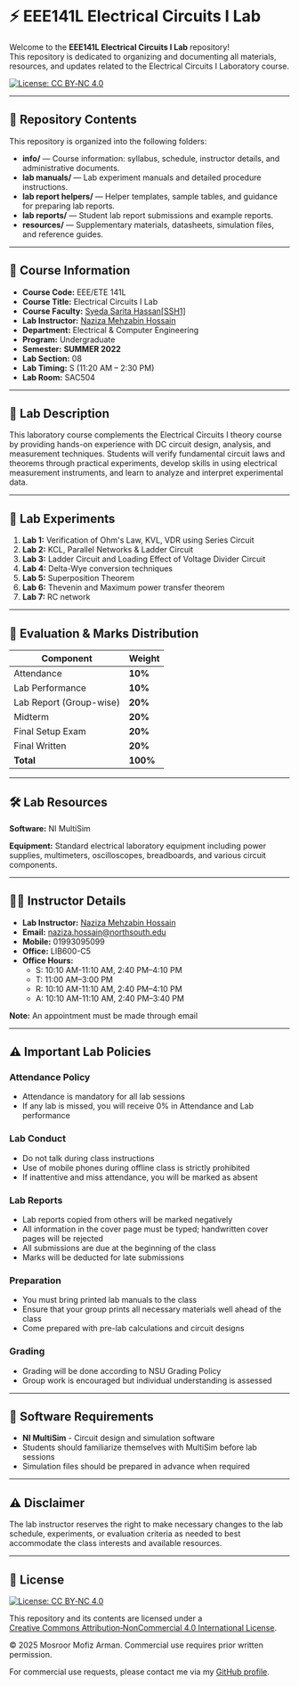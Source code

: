 # ⚡ EEE141L Electrical Circuits I Lab

Welcome to the **EEE141L Electrical Circuits I Lab** repository!  
This repository is dedicated to organizing and documenting all materials, resources, and updates related to the Electrical Circuits I Laboratory course.  

[![License: CC BY‑NC 4.0](https://img.shields.io/badge/License‑CC%20BY‑NC%204.0-lightgrey.svg)](https://creativecommons.org/licenses/by-nc/4.0/)

---

## 📁 Repository Contents

This repository is organized into the following folders:

- **info/** — Course information: syllabus, schedule, instructor details, and administrative documents.
- **lab manuals/** — Lab experiment manuals and detailed procedure instructions.
- **lab report helpers/** — Helper templates, sample tables, and guidance for preparing lab reports.
- **lab reports/** — Student lab report submissions and example reports.
- **resources/** — Supplementary materials, datasheets, simulation files, and reference guides.

---

## 📌 Course Information

- **Course Code:** EEE/ETE 141L  
- **Course Title:** Electrical Circuits I Lab  
- **Course Faculty:** [Syeda Sarita Hassan[SSH1]](https://ece.northsouth.edu/people/syeda-sarita-hassan/)  
- **Lab Instructor:** [Naziza Mehzabin Hossain](https://bd.linkedin.com/in/naziza-mehzabin-hossain)
- **Department:** Electrical & Computer Engineering  
- **Program:** Undergraduate  
- **Semester:** **SUMMER 2022**  
- **Lab Section:** 08  
- **Lab Timing:** S (11:20 AM – 2:30 PM)  
- **Lab Room:** SAC504  

---

## 🎯 Lab Description

This laboratory course complements the Electrical Circuits I theory course by providing hands-on experience with DC circuit design, analysis, and measurement techniques. Students will verify fundamental circuit laws and theorems through practical experiments, develop skills in using electrical measurement instruments, and learn to analyze and interpret experimental data.

---

## 🧪 Lab Experiments

1. **Lab 1:** Verification of Ohm's Law, KVL, VDR using Series Circuit
2. **Lab 2:** KCL, Parallel Networks & Ladder Circuit
3. **Lab 3:** Ladder Circuit and Loading Effect of Voltage Divider Circuit
4. **Lab 4:** Delta-Wye conversion techniques
5. **Lab 5:** Superposition Theorem
6. **Lab 6:** Thevenin and Maximum power transfer theorem
7. **Lab 7:** RC network

---

## 📝 Evaluation & Marks Distribution

| Component           | Weight |
|---------------------|--------|
| Attendance          | **10%** |
| Lab Performance     | **10%** |
| Lab Report (Group-wise) | **20%** |
| Midterm             | **20%** |
| Final Setup Exam    | **20%** |
| Final Written       | **20%** |
| **Total**           | **100%** |

---

## 🛠 Lab Resources

**Software:** NI MultiSim

**Equipment:** Standard electrical laboratory equipment including power supplies, multimeters, oscilloscopes, breadboards, and various circuit components.

---

## 👩‍🏫 Instructor Details

- **Lab Instructor:** [Naziza Mehzabin Hossain](https://bd.linkedin.com/in/naziza-mehzabin-hossain)
- **Email:** naziza.hossain@northsouth.edu
- **Mobile:** 01993095099
- **Office:** LIB600-C5
- **Office Hours:**
  - S: 10:10 AM-11:10 AM, 2:40 PM–4:10 PM
  - T: 11:00 AM–3:00 PM
  - R: 10:10 AM-11:10 AM, 2:40 PM–4:10 PM
  - A: 10:10 AM-11:10 AM, 2:40 PM–3:40 PM

**Note:** An appointment must be made through email

---

## ⚠️ Important Lab Policies

### Attendance Policy
- Attendance is mandatory for all lab sessions
- If any lab is missed, you will receive 0% in Attendance and Lab performance

### Lab Conduct
- Do not talk during class instructions
- Use of mobile phones during offline class is strictly prohibited
- If inattentive and miss attendance, you will be marked as absent

### Lab Reports
- Lab reports copied from others will be marked negatively
- All information in the cover page must be typed; handwritten cover pages will be rejected
- All submissions are due at the beginning of the class
- Marks will be deducted for late submissions

### Preparation
- You must bring printed lab manuals to the class
- Ensure that your group prints all necessary materials well ahead of the class
- Come prepared with pre-lab calculations and circuit designs

### Grading
- Grading will be done according to NSU Grading Policy
- Group work is encouraged but individual understanding is assessed

---

## 🔧 Software Requirements

- **NI MultiSim** - Circuit design and simulation software
- Students should familiarize themselves with MultiSim before lab sessions
- Simulation files should be prepared in advance when required

---

## ⚠️ Disclaimer

The lab instructor reserves the right to make necessary changes to the lab schedule, experiments, or evaluation criteria as needed to best accommodate the class interests and available resources.

---

## 📜 License

[![License: CC BY‑NC 4.0](https://img.shields.io/badge/License‑CC%20BY‑NC%204.0-lightgrey.svg)](https://creativecommons.org/licenses/by-nc/4.0/)

This repository and its contents are licensed under a  
[Creative Commons Attribution‑NonCommercial 4.0 International License](https://creativecommons.org/licenses/by-nc/4.0/).

© 2025 Mosroor Mofiz Arman. Commercial use requires prior written permission.  

For commercial use requests, please contact me via my [GitHub profile](https://github.com/mosroormofizarman).
